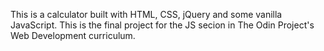 This is a calculator built with HTML, CSS, jQuery and some vanilla JavaScript. This is the final project for the JS secion in The Odin Project's Web Development curriculum.